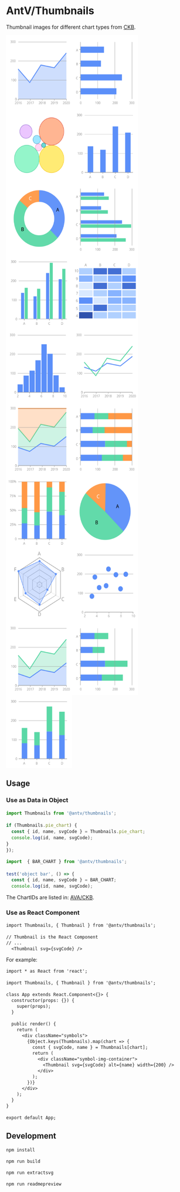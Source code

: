 # AntV/Thumbnails

Thumbnail images for different chart types from [CKB](https://github.com/antvis/AVA/tree/master/packages/knowledge).

<!-- THE PREVIEW PARTS BELOW ARE GENERATED BY SCRIPTS. DON'T TOUCH! -->
<!-- PREVIEW START -->

<div style="display: flex; flex-flow: row wrap;">
  <img src="https://github.com/antvis/thumbnails/blob/master/svgs/area_chart.svg" width="180" height="200">
  <img src="https://github.com/antvis/thumbnails/blob/master/svgs/bar_chart.svg" width="180" height="200">
  <img src="https://github.com/antvis/thumbnails/blob/master/svgs/bubble_chart.svg" width="180" height="200">
  <img src="https://github.com/antvis/thumbnails/blob/master/svgs/column_chart.svg" width="180" height="200">
  <img src="https://github.com/antvis/thumbnails/blob/master/svgs/donut_chart.svg" width="180" height="200">
  <img src="https://github.com/antvis/thumbnails/blob/master/svgs/grouped_bar_chart.svg" width="180" height="200">
  <img src="https://github.com/antvis/thumbnails/blob/master/svgs/grouped_column_chart.svg" width="180" height="200">
  <img src="https://github.com/antvis/thumbnails/blob/master/svgs/heatmap.svg" width="180" height="200">
  <img src="https://github.com/antvis/thumbnails/blob/master/svgs/histogram.svg" width="180" height="200">
  <img src="https://github.com/antvis/thumbnails/blob/master/svgs/line_chart.svg" width="180" height="200">
  <img src="https://github.com/antvis/thumbnails/blob/master/svgs/percent_stacked_area_chart.svg" width="180" height="200">
  <img src="https://github.com/antvis/thumbnails/blob/master/svgs/percent_stacked_bar_chart.svg" width="180" height="200">
  <img src="https://github.com/antvis/thumbnails/blob/master/svgs/percent_stacked_column_chart.svg" width="180" height="200">
  <img src="https://github.com/antvis/thumbnails/blob/master/svgs/pie_chart.svg" width="180" height="200">
  <img src="https://github.com/antvis/thumbnails/blob/master/svgs/radar_chart.svg" width="180" height="200">
  <img src="https://github.com/antvis/thumbnails/blob/master/svgs/scatter_plot.svg" width="180" height="200">
  <img src="https://github.com/antvis/thumbnails/blob/master/svgs/stacked_area_chart.svg" width="180" height="200">
  <img src="https://github.com/antvis/thumbnails/blob/master/svgs/stacked_bar_chart.svg" width="180" height="200">
  <img src="https://github.com/antvis/thumbnails/blob/master/svgs/stacked_column_chart.svg" width="180" height="200">
</div>

<!-- PREVIEW END -->

## Usage

### Use as Data in Object

```ts
import Thumbnails from '@antv/thumbnails';

if (Thumbnails.pie_chart) {
  const { id, name, svgCode } = Thumbnails.pie_chart;
  console.log(id, name, svgCode);
}
});
```

```ts
import  { BAR_CHART } from '@antv/thumbnails';

test('object bar', () => {
  const { id, name, svgCode } = BAR_CHART;
  console.log(id, name, svgCode);
```

The ChartIDs are listed in: [AVA/CKB](https://github.com/antvis/AVA/blob/master/packages/knowledge/src/chartID.ts).

### Use as React Component

```tsx
import Thumbnails, { Thumbnail } from '@antv/thumbnails';

// Thumbnail is the React Component
// ...
  <Thumbnail svg={svgCode} />
```

For example:

```tsx
import * as React from 'react';

import Thumbnails, { Thumbnail } from '@antv/thumbnails';

class App extends React.Component<{}> {
  constructor(props: {}) {
    super(props);
  }

  public render() {
    return (
      <div className="symbols">
        {Object.keys(Thumbnails).map(chart => {
          const { svgCode, name } = Thumbnails[chart];
          return (
            <div className="symbol-img-container">
              <Thumbnail svg={svgCode} alt={name} width={200} />
            </div>
          );
        })}
      </div>
    );
  }
}

export default App;

```

## Development

```bash
npm install
```

```bash
npm run build
```

```bash
npm run extractsvg
```

```bash
npm run readmepreview
```
